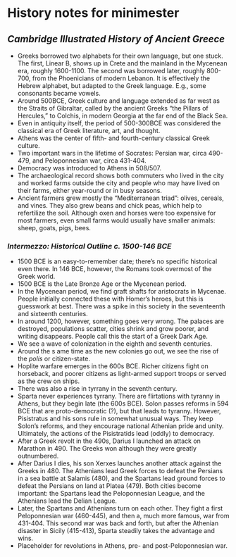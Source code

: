 # History notes for minimester

## *Cambridge Illustrated History of Ancient Greece*

* Greeks borrowed two alphabets for their own language, but one stuck. The first, Linear B, shows up in Crete and the mainland in the Mycenean era, roughly 1600-1100. The second was borrowed later, roughly 800-700, from the Phoenicians of modern Lebanon. It is effectively the Hebrew alphabet, but adapted to the Greek language. E.g., some consonants became vowels.
* Around 500BCE, Greek culture and language extended as far west as the Straits of Gibraltar, called by the ancient Greeks “the Pillars of Hercules,” to Colchis, in modern Georgia at the far end of the Black Sea.
* Even in antiquity itself, the period of 500-300BCE was considered the classical era of Greek literature, art, and thought.
* Athens was the center of fifth- and fourth-century classical Greek culture.
* Two important wars in the lifetime of Socrates: Persian war, circa 490-479, and Peloponnesian war, circa 431-404.
* Democracy was introduced to Athens in 508/507.
* The archaeological record shows both commuters who lived in the city and worked farms outside the city and people who may have lived on their farms, either year-round or in busy seasons.
* Ancient farmers grew mostly the “Mediterranean triad”: olives, cereals, and vines. They also grew beans and chick peas, which help to refertilize the soil. Although oxen and horses were too expensive for most farmers, even small farms would usually have smaller animals: sheep, goats, pigs, bees.

### *Intermezzo: Historical Outline c. 1500-146 BCE*

* 1500 BCE is an easy-to-remember date; there’s no specific historical even there. In 146 BCE, however, the Romans took overmost of the Greek world.
* 1500 BCE is the Late Bronze Age or the Mycenean period.
* In the Mycenean period, we find graft shafts for aristocrats in Mycenae. People initially connected these with Homer’s heroes, but this is guesswork at best. There was a spike in this society in the seventeenth and sixteenth centuries.
* In around 1200, however, something goes very wrong. The palaces are destroyed, populations scatter, cities shrink and grow poorer, and writing disappears. People call this the start of a Greek Dark Age.
* We see a wave of colonization in the eighth and seventh centuries.
* Around the s ame time as the new colonies go out, we see the rise of the *polis* or citizen-state.
* Hoplite warfare emerges in the 600s BCE. Richer citizens fight on horseback, and poorer citizens as light-armed support troops or served as the crew on ships.
* There was also a rise in tyrrany in the seventh century.
* Sparta never experiences tyrrany. There are flirtations with tyranny in Athens, but they begin late (the 600s BCE). Solon passes reforms in 594 BCE that are proto-democratic (?), but that leads to tyranny. However, Pisistratus and his sons rule in somewhat unusual ways. They keep Solon’s reforms, and they encourage national Athenian pride and unity. Ultimately, the actions of the Pisistratids lead (oddly) to democracy.
* After a Greek revolt in the 490s, Darius I launched an attack on Marathon in 490. The Greeks won although they were greatly outnumbered.
* After Darius I dies, his son Xerxes launches another attack against the Greeks in 480. The Athenians lead Greek forces to defeat the Persians in a sea battle at Salamis (480), and the Spartans lead ground forces to defeat the Persians on land at Platea (479). Both cities become important: the Spartans lead the Peloponnesian League, and the Athenians lead the Delian League.
* Later, the Spartans and Athenians turn on each other. They fight a first Peloponnesian war (460-445), and then a, much more famous, war from 431-404. This second war was back and forth, but after the Athenian disaster in Sicily (415-413), Sparta steadily takes the advantage and wins.
* Placeholder for revolutions in Athens, pre- and post-Peloponnesian war.
